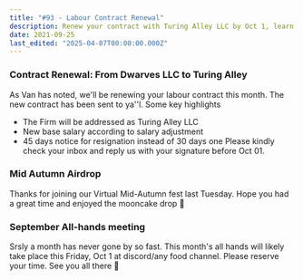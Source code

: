 ```yaml
---
title: "#93 - Labour Contract Renewal"
description: Renew your contract with Turing Alley LLC by Oct 1, learn about new salary and resignation terms, and join the October all-hands meeting and Mid-Autumn airdrop event.
date: 2021-09-25
last_edited: "2025-04-07T00:00:00.000Z"
---
```


### Contract Renewal: From Dwarves LLC to Turing Alley

As Van has noted, we'll be renewing your labour contract this month. The new contract has been sent to ya''l. Some key highlights

- The Firm will be addressed as Turing Alley LLC
- New base salary according to salary adjustment
- 45 days notice for resignation instead of 30 days one
  Please kindly check your inbox and reply us with your signature before Oct 01.

### Mid Autumn Airdrop

Thanks for joining our Virtual Mid-Autumn fest last Tuesday. Hope you had a great time and enjoyed the mooncake drop 🥮

### September All-hands meeting

Srsly a month has never gone by so fast. This month's all hands will likely take place this Friday, Oct 1 at discord/any food channel. Please reserve your time. See you all there 🤞
